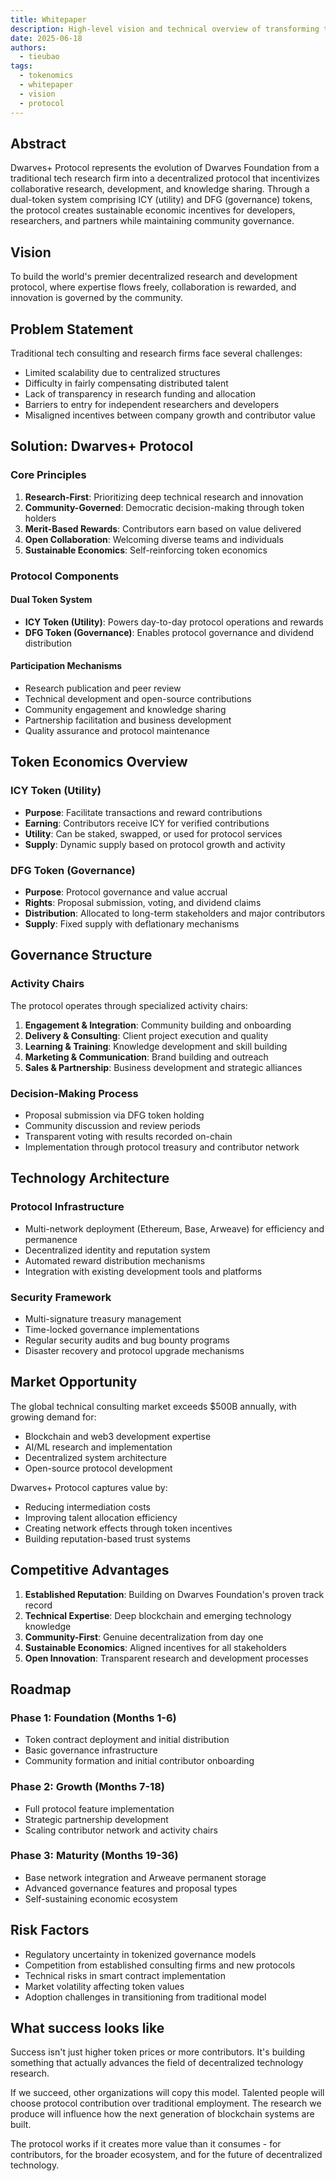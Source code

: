 ```yaml
---
title: Whitepaper
description: High-level vision and technical overview of transforming tech research into a decentralized protocol. This whitepaper outlines the problem statement, solution architecture, and strategic roadmap for the dual-token ecosystem.
date: 2025-06-18
authors:
  - tieubao
tags:
  - tokenomics
  - whitepaper
  - vision
  - protocol
---
```

## Abstract

Dwarves+ Protocol represents the evolution of Dwarves Foundation from a traditional tech research firm into a decentralized protocol that incentivizes collaborative research, development, and knowledge sharing. Through a dual-token system comprising ICY (utility) and DFG (governance) tokens, the protocol creates sustainable economic incentives for developers, researchers, and partners while maintaining community governance.

## Vision

To build the world's premier decentralized research and development protocol, where expertise flows freely, collaboration is rewarded, and innovation is governed by the community.

## Problem Statement

Traditional tech consulting and research firms face several challenges:

- Limited scalability due to centralized structures
- Difficulty in fairly compensating distributed talent
- Lack of transparency in research funding and allocation
- Barriers to entry for independent researchers and developers
- Misaligned incentives between company growth and contributor value

## Solution: Dwarves+ Protocol

### Core Principles

1. **Research-First**: Prioritizing deep technical research and innovation
2. **Community-Governed**: Democratic decision-making through token holders
3. **Merit-Based Rewards**: Contributors earn based on value delivered
4. **Open Collaboration**: Welcoming diverse teams and individuals
5. **Sustainable Economics**: Self-reinforcing token economics

### Protocol Components

#### Dual Token System

- **ICY Token (Utility)**: Powers day-to-day protocol operations and rewards
- **DFG Token (Governance)**: Enables protocol governance and dividend distribution

#### Participation Mechanisms

- Research publication and peer review
- Technical development and open-source contributions
- Community engagement and knowledge sharing
- Partnership facilitation and business development
- Quality assurance and protocol maintenance

## Token Economics Overview

### ICY Token (Utility)

- **Purpose**: Facilitate transactions and reward contributions
- **Earning**: Contributors receive ICY for verified contributions
- **Utility**: Can be staked, swapped, or used for protocol services
- **Supply**: Dynamic supply based on protocol growth and activity

### DFG Token (Governance)

- **Purpose**: Protocol governance and value accrual
- **Rights**: Proposal submission, voting, and dividend claims
- **Distribution**: Allocated to long-term stakeholders and major contributors
- **Supply**: Fixed supply with deflationary mechanisms

## Governance Structure

### Activity Chairs

The protocol operates through specialized activity chairs:

1. **Engagement & Integration**: Community building and onboarding
2. **Delivery & Consulting**: Client project execution and quality
3. **Learning & Training**: Knowledge development and skill building
4. **Marketing & Communication**: Brand building and outreach
5. **Sales & Partnership**: Business development and strategic alliances

### Decision-Making Process

- Proposal submission via DFG token holding
- Community discussion and review periods
- Transparent voting with results recorded on-chain
- Implementation through protocol treasury and contributor network

## Technology Architecture

### Protocol Infrastructure

- Multi-network deployment (Ethereum, Base, Arweave) for efficiency and permanence
- Decentralized identity and reputation system
- Automated reward distribution mechanisms
- Integration with existing development tools and platforms

### Security Framework

- Multi-signature treasury management
- Time-locked governance implementations
- Regular security audits and bug bounty programs
- Disaster recovery and protocol upgrade mechanisms

## Market Opportunity

The global technical consulting market exceeds $500B annually, with growing demand for:

- Blockchain and web3 development expertise
- AI/ML research and implementation
- Decentralized system architecture
- Open-source protocol development

Dwarves+ Protocol captures value by:

- Reducing intermediation costs
- Improving talent allocation efficiency
- Creating network effects through token incentives
- Building reputation-based trust systems

## Competitive Advantages

1. **Established Reputation**: Building on Dwarves Foundation's proven track record
2. **Technical Expertise**: Deep blockchain and emerging technology knowledge
3. **Community-First**: Genuine decentralization from day one
4. **Sustainable Economics**: Aligned incentives for all stakeholders
5. **Open Innovation**: Transparent research and development processes

## Roadmap

### Phase 1: Foundation (Months 1-6)

- Token contract deployment and initial distribution
- Basic governance infrastructure
- Community formation and initial contributor onboarding

### Phase 2: Growth (Months 7-18)

- Full protocol feature implementation
- Strategic partnership development
- Scaling contributor network and activity chairs

### Phase 3: Maturity (Months 19-36)

- Base network integration and Arweave permanent storage
- Advanced governance features and proposal types
- Self-sustaining economic ecosystem

## Risk Factors

- Regulatory uncertainty in tokenized governance models
- Competition from established consulting firms and new protocols
- Technical risks in smart contract implementation
- Market volatility affecting token values
- Adoption challenges in transitioning from traditional model

## What success looks like

Success isn't just higher token prices or more contributors. It's building something that actually advances the field of decentralized technology research.

If we succeed, other organizations will copy this model. Talented people will choose protocol contribution over traditional employment. The research we produce will influence how the next generation of blockchain systems are built.

The protocol works if it creates more value than it consumes - for contributors, for the broader ecosystem, and for the future of decentralized technology.
